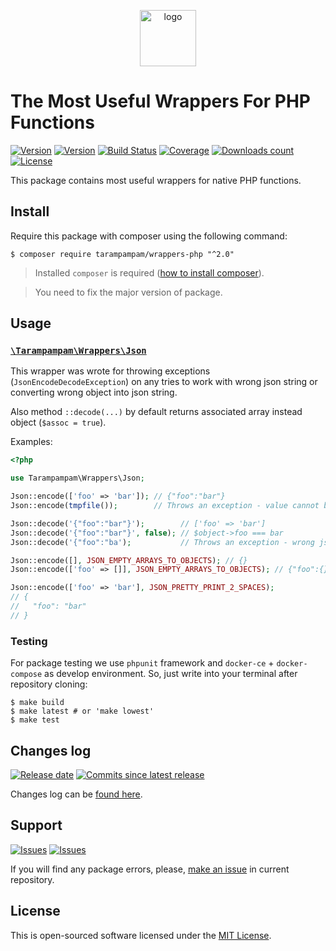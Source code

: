 <p align="center">
  <img alt="logo" src="https://hsto.org/webt/0v/qb/0p/0vqb0pp6ntyyd8mbdkkj0wsllwo.png" width="90" />
</p>

# The Most Useful Wrappers For PHP Functions

[![Version][badge_packagist_version]][link_packagist]
[![Version][badge_php_version]][link_packagist]
[![Build Status][badge_build_status]][link_build_status]
[![Coverage][badge_coverage]][link_coverage]
[![Downloads count][badge_downloads_count]][link_packagist]
[![License][badge_license]][link_license]

This package contains most useful wrappers for native PHP functions.

## Install

Require this package with composer using the following command:

```shell
$ composer require tarampampam/wrappers-php "^2.0"
```

> Installed `composer` is required ([how to install composer][getcomposer]).

> You need to fix the major version of package.

## Usage

### [`\Tarampampam\Wrappers\Json`](./src/Json.php)

This wrapper was wrote for throwing exceptions (`JsonEncodeDecodeException`) on any tries to work with wrong json string or converting wrong object into json string.

Also method `::decode(...)` by default returns associated array instead object (`$assoc = true`).

Examples:

```php
<?php

use Tarampampam\Wrappers\Json;

Json::encode(['foo' => 'bar']); // {"foo":"bar"}
Json::encode(tmpfile());        // Throws an exception - value cannot be resource

Json::decode('{"foo":"bar"}');        // ['foo' => 'bar']
Json::decode('{"foo":"bar"}', false); // $object->foo === bar
Json::decode('{"foo":"ba');           // Throws an exception - wrong json string

Json::encode([], JSON_EMPTY_ARRAYS_TO_OBJECTS); // {}
Json::encode(['foo' => []], JSON_EMPTY_ARRAYS_TO_OBJECTS); // {"foo":{}}

Json::encode(['foo' => 'bar'], JSON_PRETTY_PRINT_2_SPACES);
// {
//   "foo": "bar"
// }
```

### Testing

For package testing we use `phpunit` framework and `docker-ce` + `docker-compose` as develop environment. So, just write into your terminal after repository cloning:

```shell script
$ make build
$ make latest # or 'make lowest'
$ make test
```

## Changes log

[![Release date][badge_release_date]][link_releases]
[![Commits since latest release][badge_commits_since_release]][link_commits]

Changes log can be [found here][link_changeslog].

## Support

[![Issues][badge_issues]][link_issues]
[![Issues][badge_pulls]][link_pulls]

If you will find any package errors, please, [make an issue][link_create_issue] in current repository.

## License

This is open-sourced software licensed under the [MIT License][link_license].

[badge_packagist_version]:https://img.shields.io/packagist/v/tarampampam/wrappers-php.svg?maxAge=180
[badge_php_version]:https://img.shields.io/packagist/php-v/tarampampam/wrappers-php.svg?longCache=true
[badge_build_status]:https://img.shields.io/github/workflow/status/tarampampam/wrappers-php/tests?maxAge=30
[badge_coverage]:https://img.shields.io/codecov/c/github/tarampampam/wrappers-php/master.svg?maxAge=60
[badge_downloads_count]:https://img.shields.io/packagist/dt/tarampampam/wrappers-php.svg?maxAge=180
[badge_license]:https://img.shields.io/packagist/l/tarampampam/wrappers-php.svg?longCache=true
[badge_release_date]:https://img.shields.io/github/release-date/tarampampam/wrappers-php.svg?style=flat-square&maxAge=180
[badge_commits_since_release]:https://img.shields.io/github/commits-since/tarampampam/wrappers-php/latest.svg?style=flat-square&maxAge=180
[badge_issues]:https://img.shields.io/github/issues/tarampampam/wrappers-php.svg?style=flat-square&maxAge=180
[badge_pulls]:https://img.shields.io/github/issues-pr/tarampampam/wrappers-php.svg?style=flat-square&maxAge=180
[link_releases]:https://github.com/tarampampam/wrappers-php/releases
[link_packagist]:https://packagist.org/packages/tarampampam/wrappers-php
[link_build_status]:https://github.com/tarampampam/wrappers-php/actions
[link_coverage]:https://codecov.io/gh/tarampampam/wrappers-php/
[link_changeslog]:https://github.com/tarampampam/wrappers-php/blob/master/CHANGELOG.md
[link_issues]:https://github.com/tarampampam/wrappers-php/issues
[link_create_issue]:https://github.com/tarampampam/wrappers-php/issues/new
[link_commits]:https://github.com/tarampampam/wrappers-php/commits
[link_pulls]:https://github.com/tarampampam/wrappers-php/pulls
[link_license]:https://github.com/tarampampam/wrappers-php/blob/master/LICENSE
[getcomposer]:https://getcomposer.org/download/

